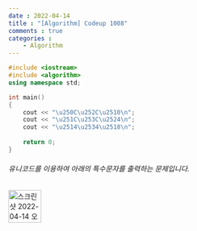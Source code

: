 ```yaml
---
date : 2022-04-14
title : "[Algorithm] Codeup 1008"
comments : true
categories : 
    - Algorithm
---
```


```c++
#include <iostream>
#include <algorithm>
using namespace std;

int main()
{
    cout << "\u250C\u252C\u2510\n";
    cout << "\u251C\u253C\u2524\n";
    cout << "\u2514\u2534\u2518\n";
    
    return 0;
}
```

###### 유니코드를 이용하여 아래의 특수문자를 출력하는 문제입니다.

<img width="65" alt="스크린샷 2022-04-14 오전 1 22 32" src="https://user-images.githubusercontent.com/55019557/163226039-845f82ff-efe8-403d-8ea2-0a2b5af9b688.png">
